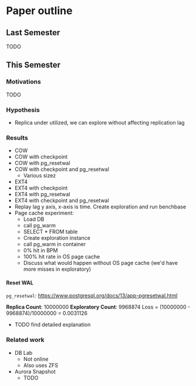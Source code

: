 # Paper outline

## Last Semester
TODO

## This Semester

### Motivations
TODO

### Hypothesis
- Replica under utilized, we can explore without affecting replication lag

### Results
- COW
- COW with checkpoint
- COW with pg_resetwal
- COW with checkpoint and pg_resetwal
  - Various sizez 
- EXT4
- EXT4 with checkpoint
- EXT4 with pg_resetwal
- EXT4 with checkpoint and pg_resetwal
- Replay lag y axis, x-axis is time. Create exploration and run benchbase
- Page cache experiment:
  - Load DB
  - call pg_warm
  - SELECT * FROM table
  - Create exploration instance
  - call pg_warm in container
  - 0% hit in BPM
  - 100% hit rate in OS page cache
  - Discuss what would happen without OS page cache (we'd have more misses in exploratory)

#### Reset WAL
`pg_resetwal`: https://www.postgresql.org/docs/13/app-pgresetwal.html

**Replica Count**: 10000000
**Exploratory Count**: 9968874
Loss = (10000000 - 9968874)/10000000 = 0.0031126

- TODO find detailed explanation

### Related work
- DB Lab
  - Not online
  - Also uses ZFS
- Aurora Snapshot
  - TODO